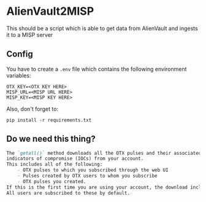# AlienVault2MISP
This should be a script which is able to get data from AlienVault and ingests it to a MISP server

## Config

You have to create a `.env` file which contains the following environment variables:

```.env
OTX_KEY=<OTX KEY HERE>
MISP_URL=<MISP URL HERE>
MISP_KEY=<MISP KEY HERE>
```

Also, don't forget to:

```shell script
pip install -r requirements.txt
```

## Do we need this thing?

```markdown
The `getall()` method downloads all the OTX pulses and their associated
indicators of compromise (IOCs) from your account.
This includes all of the following:
    - OTX pulses to which you subscribed through the web UI
    - Pulses created by OTX users to whom you subscribe
    - OTX pulses you created.
If this is the first time you are using your account, the download includes all pulses created by AlienVault.
All users are subscribed to these by default.
```